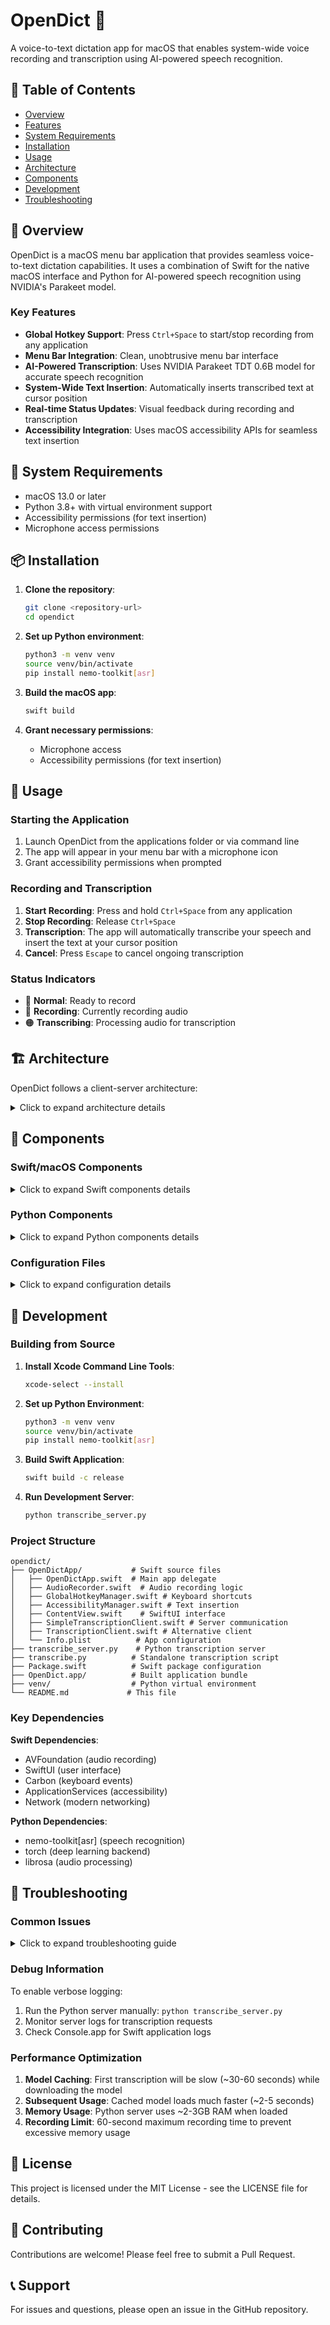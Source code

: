 # OpenDict 🎤

A voice-to-text dictation app for macOS that enables system-wide voice recording and transcription using AI-powered speech recognition.

## 📖 Table of Contents

- [Overview](#overview)
- [Features](#features)
- [System Requirements](#system-requirements)
- [Installation](#installation)
- [Usage](#usage)
- [Architecture](#architecture)
- [Components](#components)
- [Development](#development)
- [Troubleshooting](#troubleshooting)

## 🎯 Overview

OpenDict is a macOS menu bar application that provides seamless voice-to-text dictation capabilities. It uses a combination of Swift for the native macOS interface and Python for AI-powered speech recognition using NVIDIA's Parakeet model.

### Key Features

- **Global Hotkey Support**: Press `Ctrl+Space` to start/stop recording from any application
- **Menu Bar Integration**: Clean, unobtrusive menu bar interface
- **AI-Powered Transcription**: Uses NVIDIA Parakeet TDT 0.6B model for accurate speech recognition
- **System-Wide Text Insertion**: Automatically inserts transcribed text at cursor position
- **Real-time Status Updates**: Visual feedback during recording and transcription
- **Accessibility Integration**: Uses macOS accessibility APIs for seamless text insertion

## 🔧 System Requirements

- macOS 13.0 or later
- Python 3.8+ with virtual environment support
- Accessibility permissions (for text insertion)
- Microphone access permissions

## 📦 Installation

1. **Clone the repository**:
   ```bash
   git clone <repository-url>
   cd opendict
   ```

2. **Set up Python environment**:
   ```bash
   python3 -m venv venv
   source venv/bin/activate
   pip install nemo-toolkit[asr]
   ```

3. **Build the macOS app**:
   ```bash
   swift build
   ```

4. **Grant necessary permissions**:
   - Microphone access
   - Accessibility permissions (for text insertion)

## 🚀 Usage

### Starting the Application

1. Launch OpenDict from the applications folder or via command line
2. The app will appear in your menu bar with a microphone icon
3. Grant accessibility permissions when prompted

### Recording and Transcription

1. **Start Recording**: Press and hold `Ctrl+Space` from any application
2. **Stop Recording**: Release `Ctrl+Space`
3. **Transcription**: The app will automatically transcribe your speech and insert the text at your cursor position
4. **Cancel**: Press `Escape` to cancel ongoing transcription

### Status Indicators

- 🎤 **Normal**: Ready to record
- 🔴 **Recording**: Currently recording audio
- 🟠 **Transcribing**: Processing audio for transcription

## 🏗️ Architecture

OpenDict follows a client-server architecture:

<details>
<summary>Click to expand architecture details</summary>

### High-Level Architecture

```
┌─────────────────────────────────────────────────────────────┐
│                    OpenDict macOS App                       │
│  ┌─────────────────┐    ┌─────────────────┐               │
│  │   Menu Bar UI   │    │  Audio Recorder │               │
│  │  (Swift/SwiftUI)│    │    (AVFoundation)│               │
│  └─────────────────┘    └─────────────────┘               │
│           │                       │                        │
│  ┌─────────────────┐    ┌─────────────────┐               │
│  │  Hotkey Manager │    │ Accessibility   │               │
│  │    (Carbon)     │    │   Manager       │               │
│  └─────────────────┘    └─────────────────┘               │
│           │                       │                        │
│  ┌─────────────────────────────────────────────────────────┤
│  │           Transcription Client                          │
│  │              (Socket/Network)                           │
│  └─────────────────────────────────────────────────────────┤
└─────────────────────────────────────────────────────────────┘
                               │
                               │ TCP Socket (Port 8765)
                               │
┌─────────────────────────────────────────────────────────────┐
│                Python Transcription Server                  │
│  ┌─────────────────────────────────────────────────────────┤
│  │              NVIDIA Parakeet Model                      │
│  │                (NeMo Toolkit)                           │
│  └─────────────────────────────────────────────────────────┤
└─────────────────────────────────────────────────────────────┘
```

### Component Interaction Flow

1. **User Input**: User presses `Ctrl+Space` hotkey
2. **Recording**: Audio is captured and saved to temporary file
3. **Transcription Request**: Audio file path sent to Python server
4. **AI Processing**: Python server processes audio using Parakeet model
5. **Text Insertion**: Transcribed text is inserted at cursor position
6. **Cleanup**: Temporary files are cleaned up

</details>

## 🧩 Components

### Swift/macOS Components

<details>
<summary>Click to expand Swift components details</summary>

#### 1. **OpenDictApp.swift** (`OpenDictApp/OpenDictApp.swift`)
- **Purpose**: Main app delegate and entry point
- **Key Responsibilities**:
  - Manages app lifecycle and startup
  - Initializes Python transcription server
  - Coordinates all managers and components
  - Handles menu bar interface and status updates

#### 2. **AudioRecorder.swift** (`OpenDictApp/AudioRecorder.swift`)
- **Purpose**: Handles audio recording functionality
- **Key Features**:
  - Uses AVFoundation for audio capture
  - Manages recording state and timer (60-second limit)
  - Coordinates with transcription client
  - Publishes state changes for UI updates

#### 3. **GlobalHotkeyManager.swift** (`OpenDictApp/GlobalHotkeyManager.swift`)
- **Purpose**: Manages global keyboard shortcuts
- **Key Features**:
  - Monitors `Ctrl+Space` for recording trigger
  - Handles `Escape` for cancellation
  - Uses Carbon framework for low-level keyboard events
  - Coordinates with AudioRecorder for recording control

#### 4. **AccessibilityManager.swift** (`OpenDictApp/AccessibilityManager.swift`)
- **Purpose**: Handles accessibility permissions and text insertion
- **Key Features**:
  - Monitors accessibility permission status
  - Inserts transcribed text at cursor position
  - Uses pasteboard and keyboard events for text insertion
  - Preserves existing clipboard contents

#### 5. **ContentView.swift** (`OpenDictApp/ContentView.swift`)
- **Purpose**: SwiftUI interface for menu bar popover
- **Key Features**:
  - Displays app status and recording state
  - Shows accessibility permission warnings
  - Provides restart and quit functionality
  - Real-time status updates

#### 6. **SimpleTranscriptionClient.swift** (`OpenDictApp/SimpleTranscriptionClient.swift`)
- **Purpose**: Handles communication with Python transcription server
- **Key Features**:
  - Socket-based communication (TCP on port 8765)
  - Sends transcription requests with audio file paths
  - Handles server responses and error states
  - Supports graceful shutdown

#### 7. **TranscriptionClient.swift** (`OpenDictApp/TranscriptionClient.swift`)
- **Purpose**: Alternative Network framework-based transcription client
- **Key Features**:
  - Uses modern NWConnection for networking
  - Automatic reconnection handling
  - Asynchronous request/response handling
  - Connection state management

</details>

### Python Components

<details>
<summary>Click to expand Python components details</summary>

#### 1. **transcribe_server.py** (`transcribe_server.py`)
- **Purpose**: Main transcription server handling concurrent requests
- **Key Features**:
  - Multi-threaded TCP server (port 8765)
  - NVIDIA Parakeet TDT 0.6B model integration
  - Model caching for improved performance
  - JSON-based request/response protocol

**Server Protocol**:
```json
// Request
{
  "action": "transcribe",
  "audio_file": "/path/to/audio.wav"
}

// Response
{
  "status": "success",
  "text": "transcribed text here"
}
```

#### 2. **transcribe.py** (`transcribe.py`)
- **Purpose**: Standalone transcription script
- **Key Features**:
  - Command-line interface for direct transcription
  - Model caching system
  - Temporary file output
  - Error handling and logging

**Usage**:
```bash
python transcribe.py /path/to/audio.wav
```

#### 3. **Model Caching System**
Both Python components implement intelligent model caching:
- **Cache Location**: `~/.opendict_cache/parakeet_model.pkl`
- **Benefits**: Significantly reduces startup time after first use
- **Fallback**: Automatic fresh model loading if cache is corrupted

</details>

### Configuration Files

<details>
<summary>Click to expand configuration details</summary>

#### 1. **Package.swift** (`Package.swift`)
- **Purpose**: Swift Package Manager configuration
- **Key Settings**:
  - Minimum macOS version: 13.0
  - Target name: OpenDict
  - Source path: HelloWorldApp directory

#### 2. **Info.plist** (`OpenDictApp/Info.plist`)
- **Purpose**: macOS app configuration
- **Key Settings**:
  - Bundle identifier and version
  - Required permissions (microphone, accessibility)
  - Launch agent configuration

</details>

## 🔧 Development

### Building from Source

1. **Install Xcode Command Line Tools**:
   ```bash
   xcode-select --install
   ```

2. **Set up Python Environment**:
   ```bash
   python3 -m venv venv
   source venv/bin/activate
   pip install nemo-toolkit[asr]
   ```

3. **Build Swift Application**:
   ```bash
   swift build -c release
   ```

4. **Run Development Server**:
   ```bash
   python transcribe_server.py
   ```

### Project Structure

```
opendict/
├── OpenDictApp/           # Swift source files
│   ├── OpenDictApp.swift  # Main app delegate
│   ├── AudioRecorder.swift  # Audio recording logic
│   ├── GlobalHotkeyManager.swift # Keyboard shortcuts
│   ├── AccessibilityManager.swift # Text insertion
│   ├── ContentView.swift    # SwiftUI interface
│   ├── SimpleTranscriptionClient.swift # Server communication
│   ├── TranscriptionClient.swift # Alternative client
│   └── Info.plist          # App configuration
├── transcribe_server.py    # Python transcription server
├── transcribe.py          # Standalone transcription script
├── Package.swift          # Swift package configuration
├── OpenDict.app/          # Built application bundle
├── venv/                  # Python virtual environment
└── README.md             # This file
```

### Key Dependencies

**Swift Dependencies**:
- AVFoundation (audio recording)
- SwiftUI (user interface)
- Carbon (keyboard events)
- ApplicationServices (accessibility)
- Network (modern networking)

**Python Dependencies**:
- nemo-toolkit[asr] (speech recognition)
- torch (deep learning backend)
- librosa (audio processing)

## 🐛 Troubleshooting

### Common Issues

<details>
<summary>Click to expand troubleshooting guide</summary>

#### 1. **Accessibility Permission Issues**
**Problem**: Text not being inserted after transcription
**Solution**:
- Go to System Preferences > Security & Privacy > Privacy > Accessibility
- Add OpenDict to the list of allowed applications
- Restart the application

#### 2. **Python Server Not Starting**
**Problem**: Transcription fails with connection errors
**Solution**:
- Ensure Python virtual environment is activated
- Check if port 8765 is available: `lsof -i :8765`
- Verify NeMo toolkit installation: `pip list | grep nemo`
- Check server logs for detailed error messages

#### 3. **Recording Not Working**
**Problem**: No audio captured when pressing Ctrl+Space
**Solution**:
- Grant microphone permissions in System Preferences
- Check if another application is using the microphone
- Verify hotkey is not conflicting with other applications

#### 4. **Model Loading Issues**
**Problem**: First-time transcription takes very long or fails
**Solution**:
- Ensure stable internet connection for model download
- Check available disk space (model requires ~2GB)
- Clear model cache: `rm -rf ~/.opendict_cache/`

#### 5. **Menu Bar Icon Not Appearing**
**Problem**: App starts but no menu bar icon visible
**Solution**:
- Check if menu bar is full (remove other items)
- Restart the application
- Verify app is not running in background (check Activity Monitor)

</details>

### Debug Information

To enable verbose logging:
1. Run the Python server manually: `python transcribe_server.py`
2. Monitor server logs for transcription requests
3. Check Console.app for Swift application logs

### Performance Optimization

1. **Model Caching**: First transcription will be slow (~30-60 seconds) while downloading the model
2. **Subsequent Usage**: Cached model loads much faster (~2-5 seconds)
3. **Memory Usage**: Python server uses ~2-3GB RAM when loaded
4. **Recording Limit**: 60-second maximum recording time to prevent excessive memory usage

## 📝 License

This project is licensed under the MIT License - see the LICENSE file for details.

## 🤝 Contributing

Contributions are welcome! Please feel free to submit a Pull Request.

## 📞 Support

For issues and questions, please open an issue in the GitHub repository.
